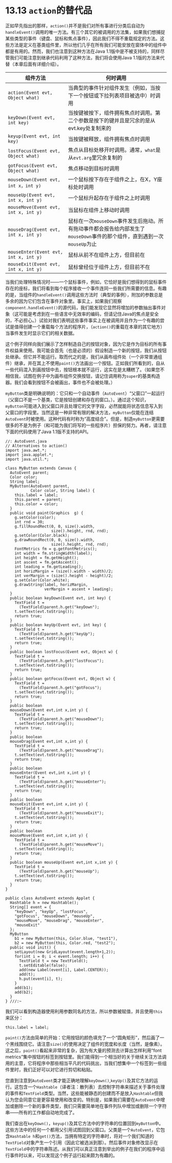 # 13.13 `action`的替代品

正如早先指出的那样，`action()`并不是我们对所有事进行分类后自动为`handleEvent()`调用的唯一方法。有三个其它的被调用的方法集，如果我们想捕捉某些类型的事件（键盘、鼠标和焦点事件），因此我们不得不重载规定的方法。这些方法是定义在基类组件里，所以他们几乎在所有我们可能安放在窗体中的组件中都是有用的。然而，我们也注意到这种方法在Java 1.1版中是不被支持的，同样尽管我们可能注意到继承代码利用了这种方法，我们将会使用Java 1.1版的方法来代替（本章后面有详细介绍）。

| 组件方法 | 何时调用 |
| --- | --- |
| `action(Event evt, Object what)` | 当典型的事件针对组件发生（例如，当按下一个按钮或下拉列表项目被选中）时调用 |
| `keyDown(Event evt, int key)` | 当按键被按下，组件拥有焦点时调用。第二个参数是按下的键并且是冗余的是从evt.key处复制来的 |
| `keyup(Event evt, int key)` | 当按键被释放，组件拥有焦点时调用 |
| `lostFocus(Event evt, Object what)` | 焦点从目标处移开时调用。通常，`what`是从`evt.arg`里冗余复制的 |
| `gotFocus(Event evt, Object what)` | 焦点移动到目标时调用 |
| `mouseDown(Event evt, int x，int y)` | 一个鼠标按下存在于组件之上，在X，Y座标处时调用 |
| `mouseUp(Event evt, int x, int y)` | 一个鼠标升起存在于组件之上时调用 |
| `mouseMove(Event evt, int x, int y)` | 当鼠标在组件上移动时调用 |
| `mouseDrag(Event evt, int x, int y)` | 鼠标在一次`mouseDown`事件发生后拖动。所有拖动事件都会报告给内部发生了`mouseDown`事件的那个组件，直到遇到一次`mouseUp`为止 |
| `mouseEnter(Event evt, int x, int y)` | 鼠标从前不在组件上方，但目前在 |
| `mouseExit(Event evt, int x, int y)` | 鼠标曾经位于组件上方，但目前不在 |

当我们处理特殊情况时——一个鼠标事件，例如，它恰好是我们想得到的鼠标事件存在的座标，我们将看到每个程序接收一个事件连同一些我们所需要的信息。有趣的是，当组件的`handleEvent()`调用这些方法时（典型的事例），附加的参数总是多余的因为它们包含在事件对象里。事实上，如果我们观察`component.handleEvent()`的源代码，我们能发现它显然将增加的参数抽出事件对象（这可能是考虑到在一些语言中无效率的编码，但请记住Java的焦点是安全的，不必担心。）试验对我们表明这些事件事实上在被调用并且作为一个有趣的尝试是值得创建一个重载每个方法的程序片，（`action()`的重载在本章的其它地方）当事件发生时显示它们的相关数据。

这个例子同样向我们展示了怎样制造自己的按钮对象，因为它是作为目标的所有事件权益来使用。我可能会首先（也是必须的）假设制造一个新的按钮，我们从按钮处继承。但它并不能运行。取而代之的是，我们从画布组件处（一个非常普通组件）继承，并在其上不使用`paint()`方法画出一个按钮。正如我们所看到的，自从一些代码混入到画按钮中去，按钮根本就不运行，这实在是太糟糕了。（如果您不相信我，试图在例子中为画布组件交换按钮，请记住调用称为`super`的基类构造器。我们会看到按钮不会被画出，事件也不会被处理。）

`myButton`类是明确说明的：它只和一个自动事件（`AutoEvent`）“父窗口”一起运行（父窗口不是一个基类，它是按钮创建和存在的窗口。）。通过这个知识，`myButton`可能进入到父窗口并且处理它的文字字段，必然就能将状态信息写入到父窗口的字段里。当然这是一种非常有限的解决方法，`myButton`仅能在连结`AutoEvent`时被使用。这种代码有时称为“高度结合”。但是，制造`myButton`更需要很多的不是为例子（和可能为我们将写的一些程序片）担保的努力。再者，请注意下面的代码使用了Java 1.1版不支持的API。

```
//: AutoEvent.java
// Alternatives to action()
import java.awt.*;
import java.applet.*;
import java.util.*;

class MyButton extends Canvas {
  AutoEvent parent;
  Color color;
  String label;
  MyButton(AutoEvent parent,
           Color color, String label) {
    this.label = label;
    this.parent = parent;
    this.color = color;
  }
  public void paint(Graphics  g) {
    g.setColor(color);
    int rnd = 30;
    g.fillRoundRect(0, 0, size().width,
                    size().height, rnd, rnd);
    g.setColor(Color.black);
    g.drawRoundRect(0, 0, size().width,
                    size().height, rnd, rnd);
    FontMetrics fm = g.getFontMetrics();
    int width = fm.stringWidth(label);
    int height = fm.getHeight();
    int ascent = fm.getAscent();
    int leading = fm.getLeading();
    int horizMargin = (size().width - width)/2;
    int verMargin = (size().height - height)/2;
    g.setColor(Color.white);
    g.drawString(label, horizMargin,
                 verMargin + ascent + leading);
  }
  public boolean keyDown(Event evt, int key) {
    TextField t =
      (TextField)parent.h.get("keyDown");
    t.setText(evt.toString());
    return true;
  }
  public boolean keyUp(Event evt, int key) {
    TextField t =
      (TextField)parent.h.get("keyUp");
    t.setText(evt.toString());
    return true;
  }
  public boolean lostFocus(Event evt, Object w) {
    TextField t =
      (TextField)parent.h.get("lostFocus");
    t.setText(evt.toString());
    return true;
  }
  public boolean gotFocus(Event evt, Object w) {
    TextField t =
      (TextField)parent.h.get("gotFocus");
    t.setText(evt.toString());
    return true;
  }
  public boolean
  mouseDown(Event evt,int x,int y) {
    TextField t =
      (TextField)parent.h.get("mouseDown");
    t.setText(evt.toString());
    return true;
  }
  public boolean
  mouseDrag(Event evt,int x,int y) {
    TextField t =
      (TextField)parent.h.get("mouseDrag");
    t.setText(evt.toString());
    return true;
  }
  public boolean
  mouseEnter(Event evt,int x,int y) {
    TextField t =
      (TextField)parent.h.get("mouseEnter");
    t.setText(evt.toString());
    return true;
  }
  public boolean
  mouseExit(Event evt,int x,int y) {
    TextField t =
      (TextField)parent.h.get("mouseExit");
    t.setText(evt.toString());
    return true;
  }
  public boolean
  mouseMove(Event evt,int x,int y) {
    TextField t =
      (TextField)parent.h.get("mouseMove");
    t.setText(evt.toString());
    return true;
  }
  public boolean mouseUp(Event evt,int x,int y) {
    TextField t =
      (TextField)parent.h.get("mouseUp");
    t.setText(evt.toString());
    return true;
  }
}

public class AutoEvent extends Applet {
  Hashtable h = new Hashtable();
  String[] event = {
    "keyDown", "keyUp", "lostFocus",
    "gotFocus", "mouseDown", "mouseUp",
    "mouseMove", "mouseDrag", "mouseEnter",
    "mouseExit"
  };
  MyButton
    b1 = new MyButton(this, Color.blue, "test1"),
    b2 = new MyButton(this, Color.red, "test2");
  public void init() {
    setLayout(new GridLayout(event.length+1,2));
    for(int i = 0; i < event.length; i++) {
      TextField t = new TextField();
      t.setEditable(false);
      add(new Label(event[i], Label.CENTER));
      add(t);
      h.put(event[i], t);
    }
    add(b1);
    add(b2);
  }
} ///:~
```

我们可以看到构造器使用利用参数同名的方法，所以参数被赋值，并且使用`this`来区分：

```
this.label = label;
```

`paint()`方法由简单的开始：它用按钮的颜色填充了一个“圆角矩形”，然后画了一个黑线围绕它。请注意`size()`的使用决定了组件的宽度和长度（当然，是像素）。这之后，`paint()`看起来非常的复杂，因为有大量的预测去计算出怎样利用“font metrics”集中按钮的标签到按钮里。我们能得到一个相当好的关于继续关注方法调用的主意，它将程序中那些相当平凡的代码挑出，当我们想集中一个标签到一些组件里时，我们正好可以对它进行剪切和粘贴。

您直到注意到`AutoEvent`类才能正确地理解`keyDown()`,`keyUp()`及其它方法的运行。这包含一个`Hashtable`（译者注：散列表）去控制字符串来描述关于事件处理的事件和`TextField`类型。当然，这些能被静态的创建而不是放入`Hashtable`但我认为您会同意它是更容易使用和改变的。特别是，如果我们需要在`AutoEvent`中增加或删除一个新的事件类型，我们只需要简单地在事件列队中增加或删除一个字符串——所有的工作都自动地完成了。

我们查出在`keyDown()`，`keyup()`及其它方法中的字符串的位置回到`myButton`中。这些方法中的任何一个都用父引用试图回到父窗口。父类是一个`AutoEvent`，它包含`Hashtable h`和`get()`方法，当拥有特定的字符串时，将对一个我们知道的`TextField`对象产生一个引用（因此它被选派到那）。然后事件对象修改显示在`TextField`中的字符串陈述。从我们可以真正注意到举出的例子在我们的程序中运行事件时以来，可以发现这个例子运行起来颇为有趣的。
